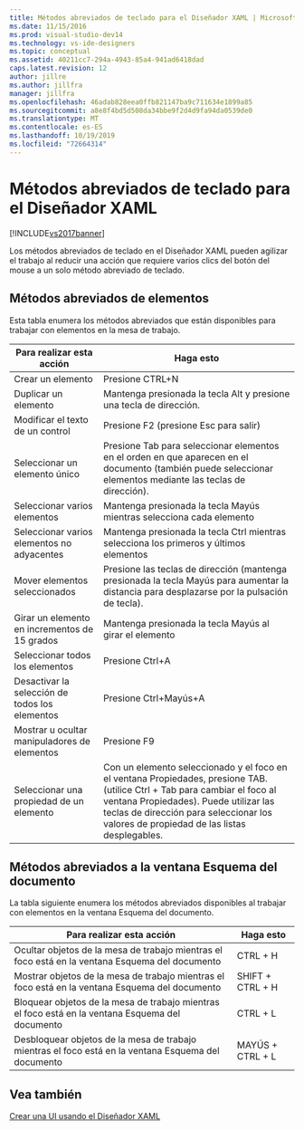 ```yaml
---
title: Métodos abreviados de teclado para el Diseñador XAML | Microsoft Docs
ms.date: 11/15/2016
ms.prod: visual-studio-dev14
ms.technology: vs-ide-designers
ms.topic: conceptual
ms.assetid: 40211cc7-294a-4943-85a4-941ad6418dad
caps.latest.revision: 12
author: jillre
ms.author: jillfra
manager: jillfra
ms.openlocfilehash: 46adab828eea0ffb821147ba9c711634e1899a85
ms.sourcegitcommit: a8e8f4bd5d508da34bbe9f2d4d9fa94da0539de0
ms.translationtype: MT
ms.contentlocale: es-ES
ms.lasthandoff: 10/19/2019
ms.locfileid: "72664314"
---
```

# <a name="keyboard-shortcuts--for-xaml-designer"></a>Métodos abreviados de teclado para el Diseñador XAML
[!INCLUDE[vs2017banner](../includes/vs2017banner.md)]

Los métodos abreviados de teclado en el Diseñador XAML pueden agilizar el trabajo al reducir una acción que requiere varios clics del botón del mouse a un solo método abreviado de teclado.

## <a name="element-shortcuts"></a>Métodos abreviados de elementos
 Esta tabla enumera los métodos abreviados que están disponibles para trabajar con elementos en la mesa de trabajo.

|**Para realizar esta acción**|**Haga esto**|
|--------------------------------|-----------------|
|Crear un elemento|Presione CTRL+N|
|Duplicar un elemento|Mantenga presionada la tecla Alt y presione una tecla de dirección.|
|Modificar el texto de un control|Presione F2 (presione Esc para salir)|
|Seleccionar un elemento único|Presione Tab para seleccionar elementos en el orden en que aparecen en el documento (también puede seleccionar elementos mediante las teclas de dirección).|
|Seleccionar varios elementos|Mantenga presionada la tecla Mayús mientras selecciona cada elemento|
|Seleccionar varios elementos no adyacentes|Mantenga presionada la tecla Ctrl mientras selecciona los primeros y últimos elementos|
|Mover elementos seleccionados|Presione las teclas de dirección (mantenga presionada la tecla Mayús para aumentar la distancia para desplazarse por la pulsación de tecla).|
|Girar un elemento en incrementos de 15 grados|Mantenga presionada la tecla Mayús al girar el elemento|
|Seleccionar todos los elementos|Presione Ctrl+A|
|Desactivar la selección de todos los elementos|Presione Ctrl+Mayús+A|
|Mostrar u ocultar manipuladores de elementos|Presione F9|
|Seleccionar una propiedad de un elemento|Con un elemento seleccionado y el foco en el ventana Propiedades, presione TAB. (utilice Ctrl + Tab para cambiar el foco al ventana Propiedades). Puede utilizar las teclas de dirección para seleccionar los valores de propiedad de las listas desplegables.|

## <a name="document-outline-window-shortcuts"></a>Métodos abreviados a la ventana Esquema del documento
 La tabla siguiente enumera los métodos abreviados disponibles al trabajar con elementos en la ventana Esquema del documento.

|**Para realizar esta acción**|**Haga esto**|
|--------------------------------|-----------------|
|Ocultar objetos de la mesa de trabajo mientras el foco está en la ventana Esquema del documento|CTRL + H|
|Mostrar objetos de la mesa de trabajo mientras el foco está en la ventana Esquema del documento|SHIFT + CTRL + H|
|Bloquear objetos de la mesa de trabajo mientras el foco está en la ventana Esquema del documento|CTRL + L|
|Desbloquear objetos de la mesa de trabajo mientras el foco está en la ventana Esquema del documento|MAYÚS + CTRL + L|

## <a name="see-also"></a>Vea también
 [Crear una UI usando el Diseñador XAML](../designers/creating-a-ui-by-using-xaml-designer-in-visual-studio.md)

